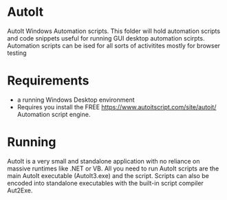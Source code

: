 # AutoIt
AutoIt Windows Automation scripts. This folder will hold automation scripts and code snippets useful for running GUI desktop automation scirpts.
Automation scripts can be ised for all sorts of activitites mostly for browser testing

# Requirements
* a running Windows Desktop environment
* Requires you install the FREE https://www.autoitscript.com/site/autoit/  Automation script  engine.


# Running

AutoIt is a very small and standalone application with no reliance on massive runtimes like .NET or VB.
All you need to run AutoIt scripts are the main AutoIt executable (AutoIt3.exe) and the script. 
Scripts can also be encoded into standalone executables with the built-in script compiler Aut2Exe.
